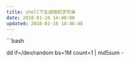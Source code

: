 ```yaml
---
title: shell下生成随机字符串
date: 2018-01-16 14:40:00
updated: 2018-01-16 14:46:48
---
```

<!--markdown-->```bash
dd if=/dev/random bs=1M count=1 | md5sum -
```